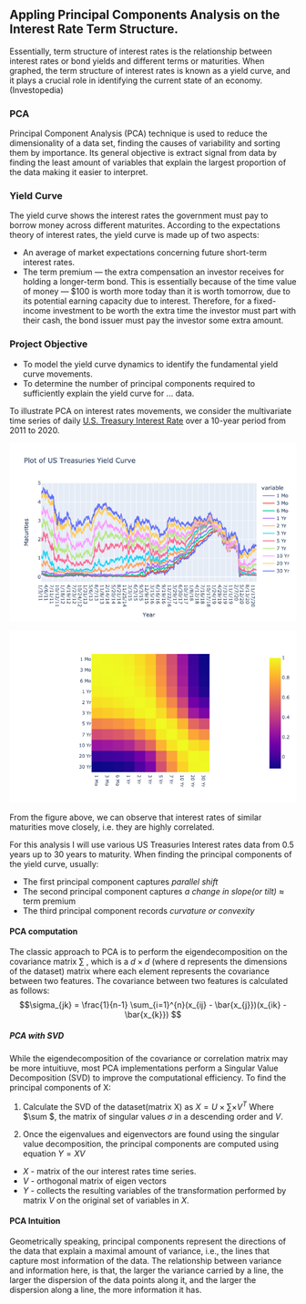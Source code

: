 ##  Appling Principal Components Analysis on the Interest Rate Term Structure.

Essentially, term structure of interest rates is the relationship between interest rates or bond yields and different terms or maturities. When graphed, the term structure of interest rates is known as a yield curve, and it plays a crucial role in identifying the current state of an economy. (Investopedia)


### PCA

Principal Component Analysis (PCA) technique is used to reduce the dimensionality of a data set, finding the causes of variability and sorting them by importance. Its general objective is extract signal from data by finding the least amount of variables that explain the largest proportion of the data making it easier to interpret.


### Yield Curve

The yield curve shows the interest rates the government must pay to borrow money across different maturites.
According to the expectations theory of interest rates, the yield curve is made up of two aspects:
- An average of market expectations concerning future short-term interest rates.
- The term premium — the extra compensation an investor receives for holding a
longer-term bond. This is essentially because of the time value of money — $100 is worth more today than it is worth tomorrow, due to its potential earning capacity due to interest. Therefore, for a fixed-income investment to be worth the extra time the investor must part with their cash, the bond issuer must pay the investor some extra amount.


### Project Objective

- To model the yield curve dynamics to identify the fundamental yield curve movements. 
- To determine the number of principal components required to sufficiently explain the yield curve for ...  data.

To illustrate PCA on interest rates movements, we consider the multivariate time series of daily [U.S. Treasury Interest Rate](https://home.treasury.gov/policy-issues/financing-the-government/interest-rate-statistics?data=yield) over a 10-year period from 2011 to 2020.

![plot](yield_curve.png)

![Covariance Matrix](correlation.png)

From the figure above, we can observe that interest rates of similar maturities move closely, i.e. they are highly correlated. 

For this analysis I will use various US Treasuries Interest rates data from 0.5 years up to 30 years to maturity. When finding the principal components of the yield curve, usually:
- The first principal component captures *parallel shift* 
- The second principal component captures *a change in slope(or tilt)* $\approx$ term premium
- The third principal component records *curvature or convexity*


#### PCA computation

The classic approach to PCA is to perform the eigendecomposition on the covariance matrix $\sum$ , which is a $d \times d$ (where d represents the dimensions of the dataset) matrix where each element represents the covariance between two features. The covariance between two features is calculated as follows:
$$\sigma_{jk} = \frac{1}{n-1} \sum_{i=1}^{n}(x_{ij} - \bar{x_{j}})(x_{ik} - \bar{x_{k}}) $$



##### PCA with SVD
While the eigendecomposition of the covariance or correlation matrix may be more intuitiuve, most PCA implementations perform a Singular Value Decomposition (SVD) to improve the computational efficiency.
To find the principal components of X:
1. Calculate the SVD of the dataset(matrix X) as $X = U \times \sum \times V^{T}$
Where $\sum $, the matrix of singular values $\sigma$ in a descending order and $V$. 

2. Once the eigenvalues and eigenvectors are found using the singular value decomposition, the principal components are computed using equation 
$Y = XV$
- $X$ - matrix of the our interest rates time series.
- $V$ - orthogonal matrix of eigen vectors
- $Y$ - collects the resulting variables of the transformation performed by matrix $V$ on the original set of variables in $X$.


#### PCA Intuition

Geometrically speaking, principal components represent the directions of the data that explain a maximal amount of variance, i.e., the lines that capture most information of the data. The relationship between variance and information here, is that, the larger the variance carried by a line, the larger the dispersion of the data points along it, and the larger the dispersion along a line, the more information it has.![]()



